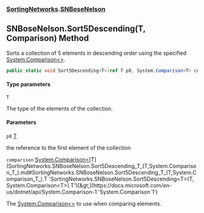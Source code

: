 ### [SortingNetworks](SortingNetworks.md 'SortingNetworks').[SNBoseNelson](SortingNetworks.SNBoseNelson.md 'SortingNetworks.SNBoseNelson')

## SNBoseNelson.Sort5Descending<T>(T, Comparison<T>) Method

Sorts a collection of 5 elements in descending order using the specified [System.Comparison&lt;&gt;](https://docs.microsoft.com/en-us/dotnet/api/System.Comparison-1 'System.Comparison`1').

```csharp
public static void Sort5Descending<T>(ref T p0, System.Comparison<T> comparison);
```
#### Type parameters

<a name='SortingNetworks.SNBoseNelson.Sort5Descending_T_(T,System.Comparison_T_).T'></a>

`T`

The type of the elements of the collection.
#### Parameters

<a name='SortingNetworks.SNBoseNelson.Sort5Descending_T_(T,System.Comparison_T_).p0'></a>

`p0` [T](SortingNetworks.SNBoseNelson.Sort5Descending_T_(T,System.Comparison_T_).md#SortingNetworks.SNBoseNelson.Sort5Descending_T_(T,System.Comparison_T_).T 'SortingNetworks.SNBoseNelson.Sort5Descending<T>(T, System.Comparison<T>).T')

the reference to the first element of the collection

<a name='SortingNetworks.SNBoseNelson.Sort5Descending_T_(T,System.Comparison_T_).comparison'></a>

`comparison` [System.Comparison&lt;](https://docs.microsoft.com/en-us/dotnet/api/System.Comparison-1 'System.Comparison`1')[T](SortingNetworks.SNBoseNelson.Sort5Descending_T_(T,System.Comparison_T_).md#SortingNetworks.SNBoseNelson.Sort5Descending_T_(T,System.Comparison_T_).T 'SortingNetworks.SNBoseNelson.Sort5Descending<T>(T, System.Comparison<T>).T')[&gt;](https://docs.microsoft.com/en-us/dotnet/api/System.Comparison-1 'System.Comparison`1')

The [System.Comparison&lt;&gt;](https://docs.microsoft.com/en-us/dotnet/api/System.Comparison-1 'System.Comparison`1') to use when comparing elements.